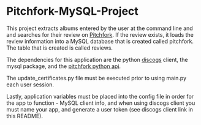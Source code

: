 # Pitchfork-MySQL-Project

This project extracts albums entered by the user at the command line and 
and searches for their review on [Pitchfork](https://pitchfork.com/). If the
review exists, it loads the review information into a MySQL database that is
created called pitchfork. The table that is created is called reviews.

The dependencies for this application are the python 
[discogs](https://github.com/joalla/discogs_client) client, the mysql package, 
and the [pitchfork python api](https://pypi.org/project/pitchfork/). 

The update\_certificates.py file must be executed prior to using main.py
each user session.

Lastly, application variables must be placed into the config file in order for
the app to function - MySQL client info, and when using discogs client you must
name your app, and generate a user token (see discogs client link in this README).
